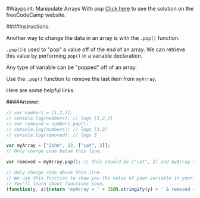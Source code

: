 #Waypoint: Manipulate Arrays With pop
<a href="http://freecodecamp.com/challenges/Waypoint:%20Manipulate%20Arrays%20With%20pop?solution=%2F%2F%20var%20numbers%20%3D%20%5B1%2C2%2C3%5D%3B%0A%2F%2F%20console.log(numbers)%3B%20%2F%2F%20logs%20%5B1%2C2%2C3%5D%0A%2F%2F%20var%20removed%20%3D%20numbers.pop()%3B%0A%2F%2F%20console.log(numbers)%3B%20%2F%2F%20logs%20%5B1%2C2%5D%0A%2F%2F%20console.log(removed)%3B%20%2F%2F%20logs%203%0A%0Avar%20myArray%20%3D%20%5B%22John%22%2C%2023%2C%20%5B%22cat%22%2C%202%5D%5D%3B%0A%2F%2F%20Only%20change%20code%20below%20this%20line.%0A%0Avar%20removed%20%3D%20myArray.pop()%3B%20%2F%2F%20This%20should%20be%20%5B%22cat%22%2C%202%5D%20and%20myArray%20should%20now%20be%20%5B%22John%22%2C%2023%5D%0A%0A%2F%2F%20Only%20change%20code%20above%20this%20line.%0A%2F%2F%20We%20use%20this%20function%20to%20show%20you%20the%20value%20of%20your%20variable%20in%20your%20output%20box.%0A%2F%2F%20You%27ll%20learn%20about%20functions%20soon.%0A(function(y%2C%20z)%7Breturn%20%27myArray%20%3D%20%27%20%2B%20JSON.stringify(y)%20%2B%20%27%20%26%20removed%20%3D%20%27%20%2B%20JSON.stringify(z)%3B%7D)(myArray%2C%20removed)%3B%0A" target="_blank">Click here</a> to see the solution on the freeCodeCamp website.


####Instructions:
<p class="wrappable negative-10">Another way to change the data in an array is with the <code>.pop()</code> function.</p><p class="wrappable negative-10"><code>.pop()</code>is used to &quot;pop&quot; a value off of the end of an array. We can retrieve this value by performing <code>pop()</code> in a variable declaration.</p><p class="wrappable negative-10">Any type of variable can be &quot;popped&quot; off of an array.</p><p class="wrappable negative-10">Use the <code>.pop()</code> function to remove the last item from <code>myArray</code>.</p><div class="negative-bottom-margin-30"><div id="MDN-links"><p class="negative-10">Here are some helpful links:</p></div></div>


####Answer:
```javascript
// var numbers = [1,2,3];
// console.log(numbers); // logs [1,2,3]
// var removed = numbers.pop();
// console.log(numbers); // logs [1,2]
// console.log(removed); // logs 3

var myArray = ["John", 23, ["cat", 2]];
// Only change code below this line.

var removed = myArray.pop(); // This should be ["cat", 2] and myArray should now be ["John", 23]

// Only change code above this line.
// We use this function to show you the value of your variable in your output box.
// You'll learn about functions soon.
(function(y, z){return 'myArray = ' + JSON.stringify(y) + ' & removed = ' + JSON.stringify(z);})(myArray, removed);

```